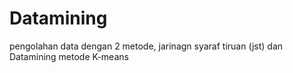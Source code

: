 # Datamining
pengolahan data dengan 2 metode, jarinagn syaraf tiruan (jst) dan Datamining metode K-means
